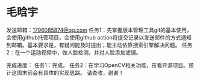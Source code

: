 # 毛晗宇
发送邮箱：1796085874@qq.com
任务1：先掌握版本管理工具git的基本使用，会使用github托管项目，会使用github action将提交记录以发送邮件的方式通知到邮箱。基本要求是，有疑问能及时提出；能主动依靠搜索引擎解决问题。
任务2：在一个运动视频中，做人脸检测，并对人脸添加滤镜。

完成进度：
任务1：完成。
任务2：在学习OpenCV相关功能，在看开源项目。预计这周末前会有具体的实现思路。
请查收，谢谢！
